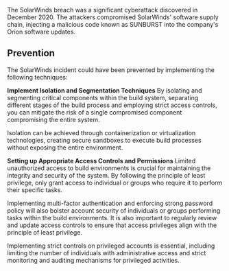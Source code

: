 The SolarWinds breach was a significant cyberattack discovered in December 2020. The attackers compromised SolarWinds' software supply chain, injecting a malicious code known as SUNBURST into the company's Orion software updates.
## Prevention
The SolarWinds incident could have been prevented by implementing the following techniques:

**Implement Isolation and Segmentation Techniques**
By isolating and segmenting critical components within the build system, separating different stages of the build process and employing strict access controls, you can mitigate the risk of a single compromised component compromising the entire system.

Isolation can be achieved through containerization or virtualization technologies, creating secure sandboxes to execute build processes without exposing the entire environment.

**Setting up Appropriate Access Controls and Permissions**
Limited unauthorized access to build environments is crucial for maintaining the integrity and security of the system. By following the principle of least privilege, only grant access to individual or groups who require it to perform their specific tasks.

Implementing multi-factor authentication and enforcing strong password policy will also bolster account security of individuals or groups performing tasks within the build environments. It is also important to regularly review and update access controls to ensure that access privileges align with the principle of least privilege.

Implementing strict controls on privileged accounts is essential, including limiting the number of individuals with administrative access and strict monitoring and auditing mechanisms for privileged activities.